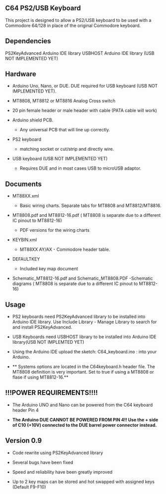 C64 PS2/USB Keyboard
--------------------



This project is designed to allow a PS2/USB keyboard to be used
with a Commodore 64/128 in place of the original Commodore keyboard.

Dependencies
------------
PS2KeyAdvanced Arduino IDE library
USBHOST Arduino IDE library (USB NOT IMPLEMENTED YET)


Hardware
--------
* Arduino Uno, Nano, or DUE. DUE required for USB keyboard (USB NOT IMPLEMENTED YET).

* MT8808, MT8812 or MT8816 Analog Cross switch

* 20 pin female header or male header with cable (PATA cable will work)

* Arduino shield PCB. 
	- Any universal PCB that will line up correctly.

* PS2 keyboard 
	- matching socket or cut/strip and directly wire.
	
* USB keyboard (USB NOT IMPLEMENTED YET)
	- Requires DUE and in most cases USB to microUSB adaptor.


Documents
---------
* MT88XX.xml
	- Basic wiring charts. Separate tabs for MT8808 and MT8812/MT8816.

* MT8808.pdf and MT8812-16.pdf ( MT8808 is separate due to a different IC pinout to MT8812-16)
	- PDF versions for the wiring charts
	
* KEYBIN.xml
	- MT88XX AY/AX - Commodore header table.
	
* DEFAULTKEY
	- Included key map document
	
* Schematic_MT8812-16.pdf and Schematic_MT8808.PDF
	-Schematic diagrams ( MT8808 is separate due to a different IC pinout to MT8812-16)



Usage
-----

* PS2 keyboards need PS2KeyAdvanced library to be installed into Arduino IDE library. Use Include Library - Manage Library to search for and install PS2KeyAdvanced.

* USB Keyboards need USBHOST library to be installed into Arduino IDE library(USB NOT IMPLEMTED YET)

* Using the Arduino IDE upload the sketch: C64_keyboard.ino : into your Arduino.

* ** Systems options are located in the C64keyboard.h header file. The MT8808 definition is very important. Set to true if using a MT8808 or flase if using MT8812-16.**


!!!POWER REQUIREMENTS!!!!
-------------------------

* The Arduino UNO and Nano can be powered from the C64 keyboard header Pin 4

* **The Arduino DUE CANNOT BE POWERED FROM PIN 4!! Use the + side of C10 (+10V) connected to the DUE barrel power connector instead.**


	
Version 0.9
-----------
* Code rewrite using PS2KeyAdvanced library

* Several bugs have been fixed

* Speed and reliability have been greatly improved

* Up to 2 key maps can be stored and hot swapped with assigned keys (Default F9-F10)


	


